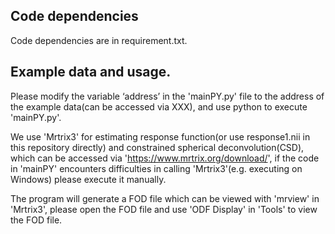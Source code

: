 ## Code dependencies  
  Code dependencies are in requirement.txt.  
## Example data and usage.  
  Please modify the variable ‘address’ in the 'mainPY.py' file to the address of the example data(can be accessed via XXX), and use python to execute 'mainPY.py'.  

  We use 'Mrtrix3' for estimating response function(or use response1.nii in this repository directly) and constrained spherical deconvolution(CSD), which can be accessed via 'https://www.mrtrix.org/download/', if the code in 'mainPY' encounters difficulties in calling 'Mrtrix3'(e.g. executing on Windows) please execute it manually.  

  The program will generate a FOD file which can be viewed with 'mrview' in 'Mrtrix3', please open the FOD file and use 'ODF Display' in 'Tools' to view the FOD file.  
